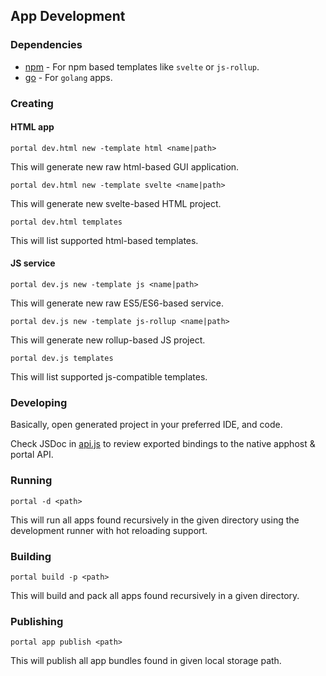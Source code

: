 ## App Development

### Dependencies

* [npm](https://nodejs.org/en/download/package-manager) - For npm based templates like `svelte` or `js-rollup`.
* [go](https://go.dev/doc/install) - For `golang` apps.

### Creating

#### HTML app

```shell
portal dev.html new -template html <name|path>
```

This will generate new raw html-based GUI application.

```shell
portal dev.html new -template svelte <name|path>
```

This will generate new svelte-based HTML project.

```shell
portal dev.html templates 
```

This will list supported html-based templates.

#### JS service

```shell
portal dev.js new -template js <name|path>
```

This will generate new raw ES5/ES6-based service.

```shell
portal dev.js new -template js-rollup <name|path>
```

This will generate new rollup-based JS project.

```shell
portal dev.js templates 
```

This will list supported js-compatible templates.

### Developing

Basically, open generated project in your preferred IDE, and code.

Check JSDoc in [api.js](../core/js/src/api.js) to review exported bindings to the native apphost & portal API.   

### Running

```shell
portal -d <path>
```

This will run all apps found recursively in the given directory using the development runner with hot reloading support.

### Building

```shell
portal build -p <path>
```

This will build and pack all apps found recursively in a given directory.

### Publishing

```shell
portal app publish <path>
```

This will publish all app bundles found in given local storage path.
